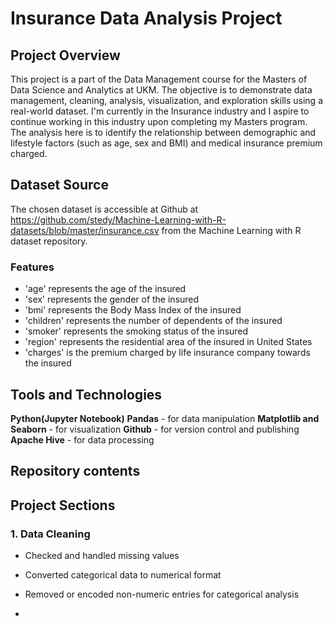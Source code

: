 # Insurance Data Analysis Project

## Project Overview
This project is a part of the Data Management course for the Masters of Data Science and Analytics at UKM. 
The objective is to demonstrate data management, cleaning, analysis, visualization, and exploration skills using a real-world dataset. I'm currently in the Insurance industry and I aspire to continue working in this industry upon completing my Masters program.
The analysis here is to identify the relationship between demographic and lifestyle factors (such as age, sex and BMI) and medical insurance premium charged.

## Dataset Source
The chosen dataset is accessible at Github at https://github.com/stedy/Machine-Learning-with-R-datasets/blob/master/insurance.csv from the Machine Learning with R dataset repository.

### Features
- 'age' represents the age of the insured 
- 'sex' represents the gender of the insured 
- 'bmi' represents the Body Mass Index of the insured 
- 'children' represents the number of dependents of the insured
- 'smoker' represents the smoking status of the insured
- 'region' represents the residential area of the insured in United States
- 'charges' is the premium charged by life insurance company towards the insured

## Tools and Technologies
**Python(Jupyter Notebook)**
**Pandas** - for data manipulation
**Matplotlib and Seaborn** - for visualization
**Github** - for version control and publishing
**Apache Hive** - for data processing

## Repository contents
## Project Sections
### 1. Data Cleaning
- Checked and handled missing values
- Converted categorical data to numerical format
- Removed or encoded non-numeric entries for categorical analysis

- 
